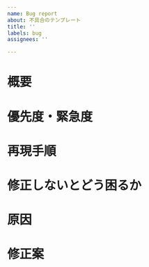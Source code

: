```yaml
---
name: Bug report
about: 不具合のテンプレート
title: ''
labels: bug
assignees: ''

---
```


# 概要
<!-- 
❗️必須項目❗️
Isuueの目的や改修をすることとなった経緯などを完結に記載する。
-->
# 優先度・緊急度
<!-- 
❗️必須項目❗️
優先度・緊急度などを完結に記載する。
-->
# 再現手順
<!-- 
ℹ️任意項目ℹ️
問題となっている動作の再現手順などを明記する。
特にない場合はこの項目は削除可能。
-->
# 修正しないとどう困るか
<!-- 
❗️必須項目❗️
修正しないと発生する問題や影響範囲などを明記する。
-->
# 原因
<!-- 
ℹ️任意項目ℹ️
Issueの原因などがわかっている場合は完結に記載する。
特にない場合はこの項目は削除可能。
-->
# 修正案
<!-- 
ℹ️任意項目ℹ️
Issueに対する修正案などがあれば明記する。
特にない場合や、まだ解決策が立てられていない場合などはこの項目は削除可能。
-->
